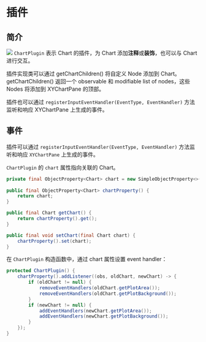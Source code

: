 # 插件

## 简介

![](Pasted%20image%2020230807201720.png)
`ChartPlugin` 表示 Chart 的插件，为 Chart 添加**注释**或**装饰**，也可以与 Chart 进行交互。

插件实现类可以通过 getChartChildren() 将自定义 Node 添加到 Chart。getChartChildren() 返回一个 observable 和 modifiable list of nodes，这些 Nodes 将添加到 XYChartPane 的顶部。

插件也可以通过 `registerInputEventHandler(EventType, EventHandler)` 方法监听和响应 XYChartPane 上生成的事件。

## 事件

插件可以通过 `registerInputEventHandler(EventType, EventHandler)` 方法监听和响应 `XYChartPane` 上生成的事件。

`ChartPlugin` 的 `chart` 属性指向关联的 Chart。

```java
private final ObjectProperty<Chart> chart = new SimpleObjectProperty<>(this, "chart");
    
public final ObjectProperty<Chart> chartProperty() {
    return chart;
}

public final Chart getChart() {
    return chartProperty().get();
}

public final void setChart(final Chart chart) {
    chartProperty().set(chart);
}
```

在 `ChartPlugin` 构造函数中，通过 chart 属性设置 event handler：

```java
protected ChartPlugin() {
    chartProperty().addListener((obs, oldChart, newChart) -> {
        if (oldChart != null) {
            removeEventHandlers(oldChart.getPlotArea());
            removeEventHandlers(oldChart.getPlotBackground());
        }
        if (newChart != null) {
            addEventHandlers(newChart.getPlotArea());
            addEventHandlers(newChart.getPlotBackground());
        }
    });
}
```

